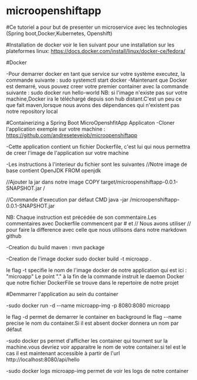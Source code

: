 # microopenshiftapp
#Ce tutoriel a pour but de presenter un microservice avec les technologies (Spring boot,Docker,Kubernetes, Openshift)

#Installation de docker
voir le lien suivant pour une installation sur les plateformes linux: https://docs.docker.com/install/linux/docker-ce/fedora/

#Docker

-Pour demarrer docker en tant que service sur votre système executez, la commande suivante :
   sudo systemctl start docker
-Maintenant que  Docker est demarré, vous pouvez creer votre premier container avec la commande suivante :
   sudo docker run hello-world
NB: si l'image n'existe pas sur votre machine,Docker ira le téléchargé depuis son hub distant.C'est un peu ce
que fait maven,lorsque nous avons des dépendances qui n'existent pas notre repository local

#Containerizing a Spring Boot MicroOpenshfitApp Applicaton
-Cloner l'application exemple sur votre machine : https://github.com/andresetevejob/microopenshiftapp

-Cette application contient un fichier Dockerfile, c'est lui qui nous permettra de creer l'image de l'application sur
 votre machine

-Les instructions à l'interieur du fichier sont les suivantes
 //Notre image de base contient OpenJDK
 FROM openjdk

 //Ajouter la jar dans notre image
 COPY target/microopenshiftapp-0.0.1-SNAPSHOT.jar /

 //Commande d'execution par défaut
 CMD java -jar /microopenshiftapp-0.0.1-SNAPSHOT.jar

 NB: Chaque instruction est précédée de son commentaire.Les commentaires avec Dockerfile commencent par # et //
 Nous avons utiliser // pour faire la difference avec celle que nous utilisons dans notre markdown github

-Creation du build maven :
  mvn package

-Creation de l'image docker
 sudo docker build -t microapp .

le flag -t specifie le nom de l'image docker de notre application qui est ici : "microapp"
Le point "." à la fin de la commande instruit le daemon Docker que notre fichier DockerFile se trouve dans le repertoire de notre
projet

#Demmarrer l'application au sein du container

-sudo docker run -d --name microapp-img -p 8080:8080 microapp

le flag -d permet de demarrer le container en background
le flag --name precise le nom du container.Si il est absent docker donnera un nom par défaut

-sudo docker ps
permet d'afficher les container qui tournent sur la machine.vous devriez voir apparaitre le nom de
votre container.si tel est le cas il est maintenant accessible à partir de l'url http://localhost:8080/api/hello

-sudo docker logs microapp-img
permet de voir les logs de notre container